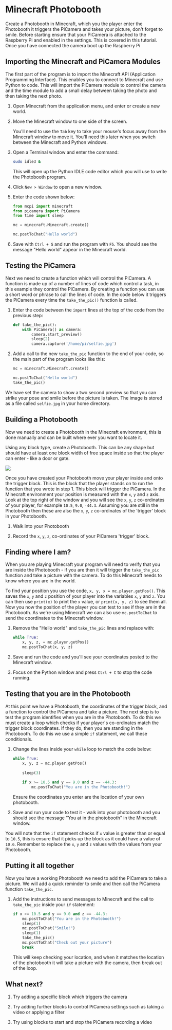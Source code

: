 # Minecraft Photobooth

Create a Photobooth in Minecraft, which you the player enter the Photobooth it triggers the PiCamera and takes your picture, don't forget to smile.  Before starting ensure that your PiCamera is attached to the Raspberry Pi and enabled in the settings.  This is covered in this tutorial.  Once you have connected the camera boot up the Raspberry Pi

## Importing the Minecraft and PiCamera Modules

The first part of the program is to import the Minecraft API (Application Programming Interface). This enables you to connect to Minecraft and use Python to code. This will import the PiCamera module to control the camera and the time module to add a small delay between taking the photo and then taking the next photo.

1. Open Minecraft from the application menu, and enter or create a new world.

1. Move the Minecraft window to one side of the screen.

    You'll need to use the `Tab` key to take your mouse's focus away from the Minecraft window to move it. You'll need this later when you switch between the Minecraft and Python windows.

1. Open a Terminal window and enter the command:
    
    ```bash
    sudo idle3 &
    ```
    
    This will open up the Python IDLE code editor which you will use to write the Photobooth program.

1. Click `New > Window` to open a new window.

1. Enter the code shown below:
   
	``` python
	from mcpi import minecraft
	from picamera import PiCamera
	from time import sleep
	
	mc = minecraft.Minecraft.create()
	
	mc.postToChat("Hello world")
	```

1. Save with `Ctrl + S` and run the program with `F5`. You should see the message "Hello world" appear in the Minecraft world.

## Testing the PiCamera

Next we need to create a function which will control the PiCamera. A function is made up of a number of lines of code which control a task, in this example they control the PiCamera. By creating a function you can use a short word or phrase to call the lines of code. In the code below it triggers the PiCamera every time the `take_the_pic()` function is called.

1. Enter the code between the `import` lines at the top of the code from the previous step:

    ``` python
    def take_the_pic():
    	with PiCamera() as camera:
    		camera.start_preview()
    		sleep(2)
    		camera.capture('/home/pi/selfie.jpg')
    ```

1. Add a call to the new `take_the_pic` function to the end of your code, so the main part of the program looks like this:

    ```python
    mc = minecraft.Minecraft.create()
    
    mc.postToChat("Hello world")
    take_the_pic()
    ```

We have set the camera to show a two second preview so that you can strike your pose and smile before the picture is taken. The image is stored as a file called `selfie.jpg` in your home directory.

## Building a Photobooth 

Now we need to create a Photobooth in the Minecraft environment, this is done manually and can be built where ever you want to locate it.

Using any block type, create a Photobooth. This can be any shape but should have at least one block width of free space inside so that the player can enter - like a door or gate.

![](images/Photobooth.jpg)

Once you have created your Photobooth move your player inside and onto the trigger block. This is the block that the player stands on to run the function that you wrote in step 1. This block will trigger the PiCamera. In the Minecraft environment your position is measured with the `x`, `y` and `z` axis. Look at the top right of the window and you will see the `x`, `y`, `z` co-ordinates of your player, for example `10.5`, `9.0`, `-44.3`. Assuming you are still in the Photobooth then these are also the `x`, `y`, `z` co-ordinates of the 'trigger' block in your Photobooth.
 
1. Walk into your Photobooth

1. Record the `x`, `y`, `z`, co-ordinates of your PiCamera 'trigger' block.

## Finding where I am?

When you are playing Minecraft your program will need to verify that you are inside the Photobooth - if you are then it will trigger the `take_the_pic` function and take a picture with the camera. To do this Minecraft needs to know where you are in the world.

To find your position you use the code, `x, y, x = mc.player.getPos()`.  This saves the `x`, `y` and `z` position of your player into the variables `x`, `y` and `z`.  You can then use `print(x)` to print the `x` value, or `print(x, y, z)` to see them all. Now you now the position of the player you can test to see if they are in the Photobooth. As we're using Minecraft we can also use `mc.postToChat` to send the coordinates to the Minecraft window.

1. Remove the "Hello world" and `take_the_pic` lines and replace with:

    ``` python
	while True:
		x, y, z, = mc.player.getPos()
		mc.postToChat(x, y, z)
    ```
    
1. Save and run the code and you'll see your coordinates posted to the Minecraft window.

1. Focus on the Python window and press `Ctrl + C` to stop the code running.
	
## Testing that you are in the Photobooth 
 
At this point we have a Photobooth, the coordinates of the trigger block, and a function to control the PiCamera and take a picture. The next step is to test the program identifies when you are in the Photobooth. To do this we must create a loop which checks if your player's co-ordinates match the trigger block coordinates. If they do, then you are standing in the Photobooth. To do this we use a simple `if` statement, we call these conditionals.

1. Change the lines inside your `while` loop to match the code below:

    ```python
    while True:
        x, y, z = mc.player.getPos()
        
    	sleep(3)
    	
    	if x >= 10.5 and y == 9.0 and z == -44.3:
    	    mc.postToChat("You are in the Photobooth!")
    ```

    Ensure the coordinates you enter are the location of your own photobooth.

1. Save and run your code to test it - walk into your photobooth and you should see the message "You at in the photobooth" in the Minecraft window.

You will note that the `if` statement checks if `x` value is greater than or equal to `10.5`, this is ensure that it picks up the block as it could have a value of `10.6`. Remember to replace the `x`, `y` and `z` values with the values from your Photobooth.

## Putting it all together

Now you have a working Photobooth we need to add the PiCamera to take a picture. We will add a quick reminder to smile and then call the PiCamera function `take_the_pic`.

1. Add the instructions to send messages to Minecraft and the call to `take_the_pic` inside your `if` statement:

    ```python
    if x >= 10.5 and y == 9.0 and z == -44.3:
        mc.postToChat("You are in the Photobooth!")
        sleep(1)
        mc.postToChat("Smile!")
        sleep(1)
        take_the_pic()
        mc.postToChat("Check out your picture")
        break
    ```
    
    This will keep checking your location, and when it matches the location of the photobooth it will take a picture with the camera, then break out of the loop.

## What next?

1. Try adding a specific block which triggers the camera

1. Try adding further blocks to control PiCamera settings such as taking a video or applying a filter

1. Try using blocks to start and stop the PiCamera recording a video

